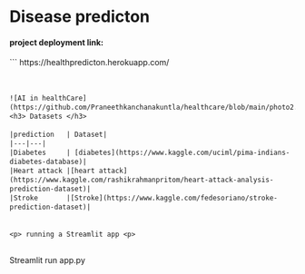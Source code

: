 # Disease predicton

<h4> project deployment link:</h4>
```
https://healthpredicton.herokuapp.com/

```


![AI in healthCare](https://github.com/Praneethkanchanakuntla/healthcare/blob/main/photo2.png)
<h3> Datasets </h3>

|prediction   | Dataset|
|---|---|
|Diabetes     | [diabetes](https://www.kaggle.com/uciml/pima-indians-diabetes-database)|
|Heart attack |[heart attack](https://www.kaggle.com/rashikrahmanpritom/heart-attack-analysis-prediction-dataset)|
|Stroke       |[Stroke](https://www.kaggle.com/fedesoriano/stroke-prediction-dataset)|


<p> running a Streamlit app <p>
 
```

 Streamlit run app.py
 
```
 
   
    
